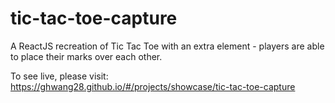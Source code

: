 # tic-tac-toe-capture
A ReactJS recreation of Tic Tac Toe with an extra element - players are able to place their marks over each other.

To see live, please visit: https://ghwang28.github.io/#/projects/showcase/tic-tac-toe-capture
